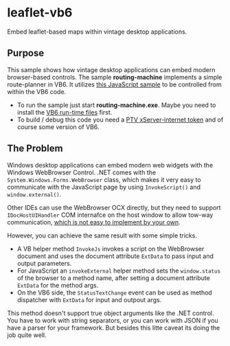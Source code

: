 # leaflet-vb6
Embed leaflet-based maps within vintage desktop applications.

## Purpose
This sample shows how vintage desktop applications can embed modern browser-based controls. The sample **routing-machine** implements a simple route-planner in VB6. It utilizes [this JavaScript sample](https://github.com/ptv-logistics/xserverjs/tree/master/premium-samples/lrm-xserver/xserver-1) to be controlled from within the VB6 code.

* To run the sample just start **routing-machine.exe**. Maybe you need to install the [VB6 run-time files](https://support.microsoft.com/en-us/help/192461/vbrun60-exe-installs-visual-basic-6-0-run-time-files) first.
* To build / debug this code you need a [PTV xServer-internet token](https://xserver.ptvgroup.com/en-uk/products/ptv-xserver-internet/test/) and of course some version of VB6. 

## The Problem
Windows desktop applications can embed modern web widgets with the Windows WebBrowser Control.
.NET comes with the ```System.Windows.Forms.WebBrowser``` class, which makes it very easy to communicate with the JavaScript page by using ```InvokeScript()``` and ```window.external()```. 

Other IDEs can use the WebBrowser OCX directly, but they need to support ```IDocHostUIHandler``` COM internafce on the host window to allow tow-way communication, [which is not easy to implement by your own](https://stackoverflow.com/questions/15160567/provide-a-vb6-object-for-window-external-in-a-webbrowser-hosted-page).

However, you can achieve the same result with some simple tricks.

* A VB helper method ```InvokeJs``` invokes a script on the WebBrowser document and uses the document attribute ```ExtData``` to pass input and output parameters.
* For JavaScript an ```invokeExternal``` helper method sets the ```window.status``` of the browser to a method name, after setting a document attribute ```ExtData``` for the method args.
* On the VB6 side, the ```StatusTextChange```  event can be used as method dispatcher with ```ExtData``` for input and outpout args. 

This method doesn't support true object arguments like the .NET control. You have to work with string separators, or you can work with JSON if you have a parser for your framework. But besides this litte caveat its doing the job quite well.
